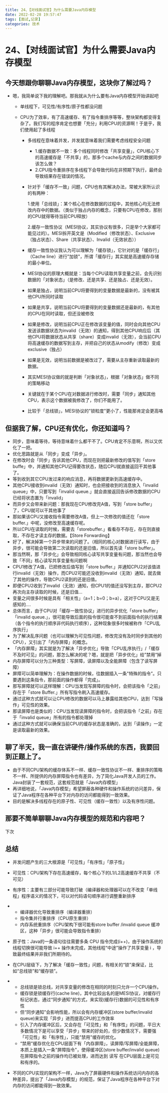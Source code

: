 ```yaml
---
title: 24、【对线面试官】为什么需要Java内存模型
date: 2022-02-28 19:57:47
tags: [面试,记录]
categories: 技术
---
```

# 24、【对线面试官】为什么需要Java内存模型
## 今天想跟你聊聊Java内存模型，这块你了解过吗？

- 嗯，我简单说下我的理解吧。那我就从为什么要有Java内存模型开始讲起吧

  - 单线程下，可见性/有序性/原子性都没问题

  - CPU为了效率，有了高速缓存、有了指令重排序等等，整块架构都变得复杂了。我们写的程序肯定也想要「充分」利用CPU的资源啊！于是乎，我们使用起了多线程

    - 多线程在意味着并发，并发就意味着我们需要考虑线程安全问题

      - 1.缓存数据不一致：多个线程同时修改「共享变量」，CPU核心下的高速缓存是「不共享」的，那多个cache与内存之间的数据同步该怎么做？
      - 2.CPU指令重排序在多线程下会导致代码在非预期下执行，最终会导致结果存在错误的情况。

    - 针对于「缓存不一致」问题，CPU也有其解决办法，常被大家所认识的有两种：

      1.使用「总线锁」：某个核心在修改数据的过程中，其他核心均无法修改内存中的数据。（类似于独占内存的概念，只要有CPU在修改，那别的CPU就得等待当前CPU释放）

      2.缓存一致性协议（MESI协议，其实协议有很多，只是举个大家都可能见过的）。MESI拆开英文是（Modified（修改状态）、Exclusive（独占状态）、Share（共享状态）、Invalid（无效状态））

    - 缓存一致性协议我认为可以理解为「缓存锁」，它针对的是「缓存行」（Cache Iine）进行"加锁"，所谓「缓存行」其实就是高速缓存存储的最小单位。
    
    - MESI协议的原理大概就是：当每个CPU读取共享变量之前，会先识别数据的「对象状态」（是修改、还是共享、还是独占、还是无效）。
    
    - 如果是独占，说明当前CPU将要得到的变量数据是最新的，没有被其他CPU所同时读取
    
    - 如果是共享，说明当前CPU将要得到的变量数据还是最新的，有其他的CPU在同时读取，但还没被修改
    
    - 如果是修改，说明当前CPU正在修改该变量的值，同时会向其他CPU发送该数据状态为invalid（无效）的通知，得到其他CPU响应后（其他CPU将数据状态从共享（share）变成invalid（无效），会当前CPU将高速缓存的数据写到主存，并把自己的状态从modify（修改）变成exclusive（独占）
    
    - 如果是无效，说明当前数据是被改过了，需要从主存重新读取最新的数据。
    
    - 其实MESI协议做的就是判断「对象状态」，根据「对象状态」做不同的策略移动
    
    - 关键就在于某个CPU在对数据进行修改时，需要「同步」通知其他CPU，表示这个数据被我修改了，你们不能用了。
    
    - 比较于「总线锁」，MESI协议的"锁粒度"更小了，性能那肯定会更高咯

## 但据我了解，CPU还有优化，你还知道吗？

- 同步，意味着等待，等待意味着什么都干不了。CPU肯定不乐意啊，所以又优化了一把。
- 优化思路就是从「同步」变成「异步」。
- 在修改时会「同步」告诉其他CPU，而现在则把最新修改的值写到「store buffe」中，并通知其他CPU记得要改状态，随后CPU就直接返回干其他事了。
- 等到收到其它CPU发过来的响应消息，再将数据更新到高速缓存中。
- 其他CPU接收到invalid（无效）通知时，也会把接收到的消息放入「invalid queue」中，只要写到「invalid queue.」就会直接返回告诉修改数据的CPU已经将状态置为「invalid」
- 而异步又会带来新问题：那我现在CPU修改完A值，写到「store buffer」了，CPU就可以干其他事了
- 那如果该CPU又接收指令需要修改A值，但上一次修改的值还在「store buffer.」中呢，没修改至高速缓存呢。
- 所以CPU在读取的时候，需要去「storebuffer.」看看存不存在，存在则直接取，不存在才读主存的数据。【Store Forwarding】
- 好了，解决掉第一个异步带来的问题了。（相同的核心对数据进行读写，由于异步，很可能会导致第二次读取的还是旧值，所以首先读「store buffer」。
- 那当然啊，那「异步化」会导致相同核心读写共享变量有问题，那当然也会导致「不同」核心读写共享变量有问题啊
- CPU1修改了A值，已把修改后值写到「store buffer.」并通知CPU2对该值进行invalid（无效）操作，而CPU2可能还没收到invalid（无效）通知，就去做了其他的操作，导致CPU2读到的还是旧值。
- 即便CPU2收到了invalid（无效）通知，但CPU1的值还没写到主存，那CPU2再次向主存读取的时候，还是旧值…
- 变量之间很多时候是具有「相关性」（a=1；b=0；b=a），这对于CPU又是无感知的.…
- 总体而言，由于CPU对「缓存一致性协议」进行的异步优化「store buffer」「invalid queue.」，很可能导致后面的指令很可能查不到前面指令的执行结果（各个指令的执行顺序非代码执行顺序），这种现象很多时候被称作「CPU乱序执行」
- 为了解决乱序问题（也可以理解为可见性问题，修改完没有及时同步到其他的CPU），又引出了「内存屏障」的概念。
- 「内存屏障」其实就是为了解决「异步优化」导致「CPU乱序执行」/「缓存不及时可见」的问题，那怎么解决的呢？嗯，就是把「异步优化」给”禁用“掉
- 内存屏障可以分为三种类型：写屏障，读屏障以及全能屏障（包含了读写屏障）
- 屏障可以简单理解为：在操作数据的时候，往数据插入一条"特殊的指令”。只要遇到这条指令，那前面的操作都得「完成」。
- 那写屏障就可以这样理解：CPU当发现写屏障的指令时，会把该指令「之前」存在于「store Buffer.」所有写指令刷入高速缓存。
- 通过这种方式就可以让CPU修改的数据可以马上暴露给其他CPU，达到「写操作」可见性的效果。
- 那读屏障也是类似的：CPU当发现读屏障的指令时，会把该指令「之前」存在于「invalid queue」所有的指令都处理掉
- 通过这种方式就可以确保当前CPU的缓存状态是准确的，达到「读操作」一定是读取最新的效果。

## 聊了半天，我一直在讲硬件/操作系统的东西，我要回到正题上了。

- 由于不同CPU架构的缓存体系不一样、缓存一致性协议不一样、重排序的策略不一样、所提供的内存屏障指令也有差异，为了简化Java开发人员的工作。Java封装了一套规范，这套规范就是「Java内存模型」
- 再详细地说，「Java内存模型」希望屏蔽各种硬件和操作系统的访问差异，保证了Java程序在各种平台下对内存的访问都能得到一致效果。
- 目的是解决多线程存在的原子性、可见性（缓存一致性）以及有序性问题。

## 那要不简单聊聊Java内存模型的规范和内容吧？

下次

## 总结

- 并发问题产生的三大根源是「可见性」「有序性」「原子性」

- 可见性：CPU架构下存在高速缓存，每个核心下的L1/L2高速缓存不共享（不可见）

- 有序性：主要有三部分可能导致打破（编译器和处理器可以在不改变「单线程」程序语义的情况下，可以对代码语句顺序进行调整重新排序

- - 编译器优化导致重排序（编译器重排）
  - 指令集并行重排序（CPU原生重排）
  - 内存系统重排序（CPU架构下很可能有store buffer /invalid queue 缓冲区，这种「异步」很可能会导致指令重排）

- 原子性：Java的一条语句往往需要多条 CPU 指令完成(i++)，由于操作系统的线程切换很可能导致 i++ 操作未完成，其他线程“中途”操作了共享变量  i ，导致最终结果并非我们所期待的。

- 在CPU层级下，为了解决「缓存一致性」问题，有相关的“锁”来保证，比如“总线锁”和“缓存锁”。

- - 总线锁是锁总线，对共享变量的修改在相同的时刻只允许一个CPU操作。
  - 缓存锁是锁缓存行(cache line)，其中比较出名的是MESI协议，对缓存行标记状态，通过“同步通知”的方式，来实现(缓存行)数据的可见性和有序性
  - 但“同步通知”会影响性能，所以会有内存缓冲区(store buffer/invalid queue)来实现「异步」进而提高CPU的工作效率
  - 引入了内存缓冲区后，又会存在「可见性」和「有序性」的问题，平日大多数情况下是可以享受「异步」带来的好处的，但少数情况下，需要强「可见性」和「有序性」，只能"禁用"缓存的优化。
  - “禁用”缓存优化在CPU层面下有「内存屏障」，读屏障/写屏障/全能屏障，本质上是插入一条"屏障指令"，使得缓冲区(store buffer/invalid queue)在屏障指令之前的操作均已被处理，进而达到 读写 在CPU层面上是可见和有序的。

- 不同的CPU实现的架构不一样，Java为了屏蔽硬件和操作系统访问内存的各种差异，提出了「Java内存模型」的规范，保证了Java程序在各种平台下对内存的访问都能得到一致效果。

